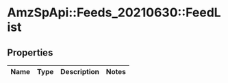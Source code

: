 # AmzSpApi::Feeds_20210630::FeedList

## Properties
Name | Type | Description | Notes
------------ | ------------- | ------------- | -------------

